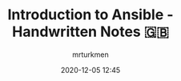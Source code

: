 ---
title: "Introduction to Ansible - Handwritten Notes 🇬🇧 "
layout: post
date: 2020-12-05 12:45
tag: ansible, open-source, github, automation
image: 
headerImage: false
notes: true
projects: false
hidden: false    
description: "Handwritten notes [Introduction to Ansible]"
category: notes 
author: mrturkmen
externalLink: /assets/notes/20201205-introduction-to-ansible.pdf
---